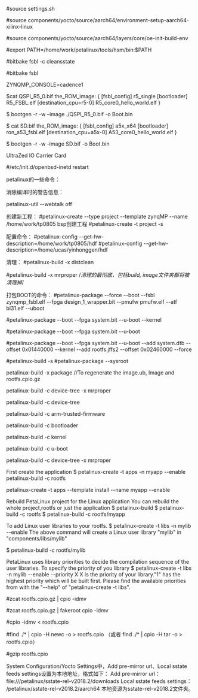 #source settings.sh

#source components/yocto/source/aarch64/environment-setup-aarch64-xilinx-linux

#source components/yocto/source/aarch64/layers/core/oe-init-build-env

#export PATH=/home/work/petalinux/tools/hsm/bin:$PATH

#bitbake fsbl -c cleansstate

#bitbake fsbl


ZYNQMP_CONSOLE=cadence1

 

$cat QSPI_R5_0.bif
the_ROM_image:
{
[fsbl_config] r5_single
[bootloader] R5_FSBL.elf
[destination_cpu=r5-0] R5_core0_hello_world.elf
}

$ bootgen -r -w –image ./QSPI_R5_0.bif -o Boot.bin


$ cat SD.bif
the_ROM_image:
{
[fsbl_config] a5x_x64
[bootloader] ron_a53_fsbl.elf
[destination_cpu=a5x-0] A53_core0_hello_world.elf
}

$ bootgen -r -w -image SD.bif -o Boot.bin

UltraZed IO Carrier Card

#/etc/init.d/openbsd-inetd restart

petalinux的一些命令：

消除编译时的警告信息：

petalinux-util --webtalk off

创建新工程：
#petalinux-create --type project --template zynqMP --name /home/work/tp0805
bsp创建工程
#petalinux-create -t project -s <path-to-bsp>

配置命令：
#petalinux-config --get-hw-description=/home/work/tp0805/hdf
#petalinux-config --get-hw-description=/home/ucas/yinhonggen/hdf

清理：
#petalinux-build -x distclean

#petalinux-build -x mrproper  /*清理的最彻底，包括build, image文件夹都将被清理掉*/

打包BOOT的命令：
#petalinux-package --force --boot --fsbl zynqmp_fsbl.elf --fpga design_1_wrapper.bit --pmufw pmufw.elf --atf bl31.elf --uboot

#petalinux-package --boot --fpga system.bit --u-boot --kernel

#petalinux-package --boot --fpga system.bit --u-boot

#petalinux-package --boot --fpga system.bit --u-boot --add system.dtb --offset 0x01440000 --kernel --add rootfs.jffs2 --offset 0x02460000  --force

#petalinux-build -s
#petalinux-package --sysroot


petalinux-build -x package  //To regenerate the image.ub, Image and rootfs.cpio.gz

petalinux-build -c device-tree -x mrproper

petalinux-build -c device-tree

petalinux-build -c arm-trusted-firmware

petalinux-build -c bootloader

petalinux-build -c kernel


petalinux-build -c u-boot

petalinux-build -c device-tree -x mrproper

First create the application
$ petalinux-create -t apps -n myapp --enable
petalinux-build -c rootfs

petalinux-create -t apps --template install --name myapp --enable


Rebuild PetaLinux project for the Linux application
You can rebuild the whole project,rootfs or just the application
$ petalinux-build
$ petalinux-build -c rootfs
$ petalinux-build -c rootfs/myapp

To add Linux user libraries to your rootfs.
$ petalinux-create -t libs -n mylib --enable
The above command will create a Linux user library "mylib" in "components/libs/mylib"


$ petalinux-build -c rootfs/mylib


PetaLinux uses library priorities to decide the compilation sequence of the user libraries.
To specify the priority of you library
$ petalinux-create -t libs -n mylib --enable --priority X
X is the priority of your library."1" has the highest priority which will be built first.
Please find the available priorities from with the "--help" of "petalinux-create -t libs".

 

 

#zcat rootfs.cpio.gz | cpio -idmv 

#zcat rootfs.cpio.gz | fakeroot cpio -idmv 


#cpio -idmv < rootfs.cpio 


#find ./* | cpio -H newc -o > rootfs.cpio （或者 find ./* | cpio -H tar -o > rootfs.cpio）

#gzip rootfs.cpio

System Configuration/Yocto Settings中，Add pre-mirror url、Local sstate feeds settings设置为本地地址，格式如下：
Add pre-mirror url：
file:///petalinux/sstate-rel-v2018.2/downloads
Local sstate feeds settings：
/petalinux/sstate-rel-v2018.2/aarch64
本地资源为sstate-rel-v2018.2文件夹。